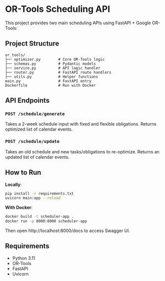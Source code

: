 # OR-Tools Scheduling API

This project provides two main scheduling APIs using FastAPI + Google OR-Tools:

## Project Structure
```
or_tools/
├── optimizer.py        # Core OR-Tools logic
├── schemas.py          # Pydantic models
├── service.py          # API logic handler
├── router.py           # FastAPI route handlers
├── utils.py            # Helper functions
main.py                 # FastAPI entry
Dockerfile              # Run with Docker
```

## API Endpoints

### `POST /schedule/generate`
Takes a 2-week schedule input with fixed and flexible obligations.
Returns optimized list of calendar events.

### `POST /schedule/update`
Takes an old schedule and new tasks/obligations to re-optimize.
Returns an updated list of calendar events.

## How to Run

**Locally**:
```bash
pip install -r requirements.txt
uvicorn main:app --reload
```

**With Docker**:
```bash
docker build -t scheduler-app .
docker run -p 8000:8000 scheduler-app
```

Then open http://localhost:8000/docs to access Swagger UI.

## Requirements
- Python 3.11
- OR-Tools
- FastAPI
- Uvicorn
